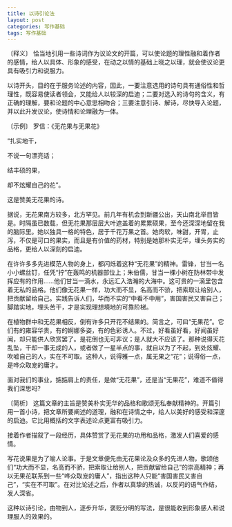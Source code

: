 ```yaml
---
title: 以诗引论法
layout: post
categories: 写作基础
tags: 写作基础
---
```


〔释义〕 恰当地引用一些诗词作为议论文的开篇，可以使论题的理性融和着作者的感情，给人以具体、形象的感受，在动之以情的基础上晓之以理，就会使议论更具有吸引力和说服力。

以诗开头，目的在于服务论述的内容，因此，一要注意选用的诗句具有通俗性和哲理性，既容易使读者领会，又能给人以较深的启迪；二要对选入的诗句的含义，有正确的理解，要和论题的中心意思相吻合；三要注意引诗、解诗，尽快导入论题，并以此升发议论，使诗情和论理融为一体。

〔示例〕 罗信：《无花果与无果花》

“扎实地干，

不说一句漂亮话；

结丰硕的果，

却不炫耀自己的花”。

这是赞美无花果的诗。

据说，无花果南方较多，北方罕见。前几年有机会到新疆公出，天山南北举目皆是。时隔虽已数载，但无花果那层层大叶遮盖着的累累硕果，至今还深深地留在我的脑际里。她以独具一格的特色，居于千花万果之首。她肉软，味甜，开胃，止泻，不仅是可口的果实，而且是有价值的药材，特别是她那朴实无华，埋头务实的品格，更给人以深刻的启迪。

在许许多多先进模范人物的身上，都闪烁着这种“无花果”的精神。雷锋，甘当一名小小螺丝钉，任凭“拧”在轰鸣的机器部位上；朱伯儒，甘当一棵小树在防林带中发挥应有的作用……他们甘当一滴水，永远汇入浩瀚的大海中。这可贵的一滴里包含着无私的品格。他们像无花果一样，功大而不显，名高而不骄，把索取让给别人，把贡献留给自己。实践告诉人们，华而不实的“中看不中用”，害国害民又害自己；脚踏实地，埋头苦干，才是实现理想境地的可靠阶梯。

在植物群中和无花果相反，倒有许多只开花不结果的。简言之，可曰“无果花”。它们有的雍容华贵，有的婀娜多姿，有的色彩诱人。不过，好看虽好看，好闻虽好闻，却只能供人欣赏罢了。是花倒也无可非议；是人就大不应该了。那种说得天花乱坠，干却一事无成的人，或者做了一星半点的事，就自以为了不起，到处炫耀、吹嘘自己的人，实在不可取。这种人，说得雅一点，属无果之“花”；说得俗一点，是哗众取宠的庸才。

面对我们的事业，掂掂肩上的责任，是做“无花果”，还是当“无果花”，难道不值得我们深思吗?

〔简析〕 这篇文章的主旨是赞美朴实无华的品格和歌颂无私奉献精神的。开篇引用一首小诗，把文章所要阐述的道理，融和在诗情之中，给人以美好的感受和深邃的启迪。它比用概括的文字表述论点更富有吸引力。

接着作者描叙了一段经历，具体赞赏了无花果的功用和品格，激发人们喜爱的感情。

写花说果是为了喻人论事。于是文章便先由无花果论及众多的先进人物，歌颂他们“功大而不显，名高而不骄，把索取让给别人，把贡献留给自己”的崇高精神；再以无果花联系到一些“哗众取宠的庸人”，指出这种人只能“害国害民又害自己”，“实在不可取”。在对比论述之后，作者以真挚的热诚，以反问的语气作结，发人深省。

这种以诗引论，由物到人，逐步升华，褒贬分明的写法，是很能收到形象感人和说理服人的效果的。 